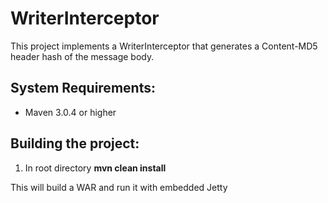 WriterInterceptor
========================

This project implements a WriterInterceptor that generates a Content-MD5 header hash of the message body.

System Requirements:
-------------------------

- Maven 3.0.4 or higher


Building the project:
-------------------------

1. In root directory **mvn clean install**

This will build a WAR and run it with embedded Jetty